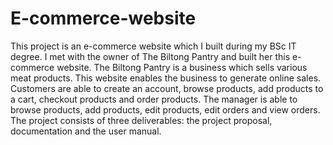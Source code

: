 # E-commerce-website
This project is an e-commerce website which I built during my BSc IT degree. I met with the owner of The Biltong Pantry and built her this e-commerce website. The Biltong Pantry is a business which sells various meat products. This website enables the business to generate online sales. Customers are able to create an account, browse products, add products to a cart, checkout products and order products. The manager is able to browse products, add products, edit products, edit orders and view orders.
The project consists of three deliverables: the project proposal, documentation and the user manual. 
